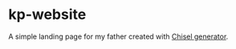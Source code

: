 # kp-website

A simple landing page for my father created with [Chisel generator](https://github.com/xfiveco/generator-chisel).
